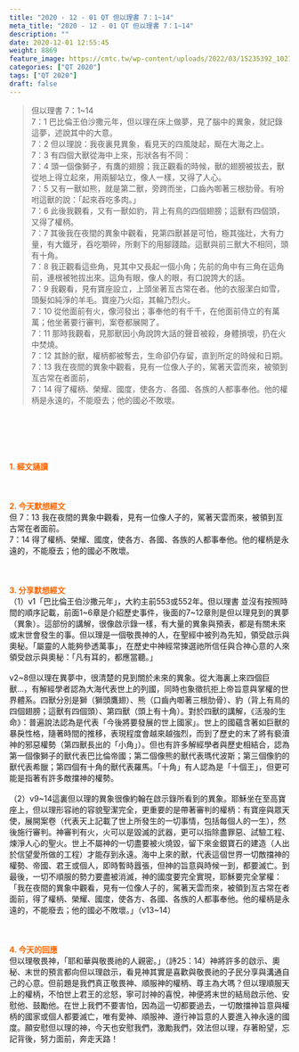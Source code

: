 ```yaml
---
title: "2020 - 12 - 01 QT 但以理書 7：1~14"
meta_title: "2020 - 12 - 01 QT 但以理書 7：1~14"
description: ""
date: 2020-12-01 12:55:45
weight: 8869
feature_image: https://cmtc.tw/wp-content/uploads/2022/03/15235392_10211799862337740_180693556567566654_o-1.webp
categories: ["QT 2020"]
tags: ["QT 2020"]
draft: false
---
```


<blockquote>但以理書 7：1~14<br />
7：1 巴比倫王伯沙撒元年，但以理在床上做夢，見了腦中的異象，就記錄這夢，述說其中的大意。<br />
7：2 但以理說：我夜裏見異象，看見天的四風陡起，颳在大海之上。<br />
7：3 有四個大獸從海中上來，形狀各有不同：<br />
7：4 頭一個像獅子，有鷹的翅膀；我正觀看的時候，獸的翅膀被拔去，獸從地上得立起來，用兩腳站立，像人一樣，又得了人心。<br />
7：5 又有一獸如熊，就是第二獸，旁跨而坐，口齒內啣著三根肋骨。有吩咐這獸的說：「起來吞吃多肉。」<br />
7：6 此後我觀看，又有一獸如豹，背上有鳥的四個翅膀；這獸有四個頭，又得了權柄。<br />
7：7 其後我在夜間的異象中觀看，見第四獸甚是可怕，極其強壯，大有力量，有大鐵牙，吞吃嚼碎，所剩下的用腳踐踏。這獸與前三獸大不相同，頭有十角。<br />
7：8 我正觀看這些角，見其中又長起一個小角；先前的角中有三角在這角前，連根被牠拔出來。這角有眼，像人的眼，有口說誇大的話。<br />
7：9 我觀看，見有寶座設立，上頭坐著亙古常在者。他的衣服潔白如雪，頭髮如純淨的羊毛。寶座乃火焰，其輪乃烈火。<br />
7：10 從他面前有火，像河發出；事奉他的有千千，在他面前侍立的有萬萬；他坐著要行審判，案卷都展開了。<br />
7：11 那時我觀看，見那獸因小角說誇大話的聲音被殺，身體損壞，扔在火中焚燒。<br />
7：12 其餘的獸，權柄都被奪去，生命卻仍存留，直到所定的時候和日期。<br />
7：13 我在夜間的異象中觀看，見有一位像人子的，駕著天雲而來，被領到亙古常在者面前，<br />
7：14 得了權柄、榮耀、國度，使各方、各國、各族的人都事奉他。他的權柄是永遠的，不能廢去；他的國必不敗壞。</blockquote><br />
&nbsp;<br />
<br />
&nbsp;<br />
<br />
<span style="color: #ff6600;"><strong>1. </strong><strong>經文誦讀</strong></span><br />
<br />
<span style="color: #ff6600;"><strong> </strong></span><br />
<br />
<span style="color: #ff6600;"><strong>2. 今天默想</strong><strong>經文<br />
</strong></span>但 7：13 我在夜間的異象中觀看，見有一位像人子的，駕著天雲而來，被領到亙古常在者面前。<br />
7：14 得了權柄、榮耀、國度，使各方、各國、各族的人都事奉他。他的權柄是永遠的，不能廢去；他的國必不敗壞。<br />
<br />
&nbsp;<br />
<br />
<span style="color: #ff6600;"><strong>3. 分享默想經文<br />
</strong></span>（1）v1「巴比倫王伯沙撒元年」，大約主前553或552年。但以理書 並沒有按照時間的順序記載，前面1~6章是介紹歷史事件，後面的7~12章則是但以理見到的異夢（異象）。這部份的講解，很像啟示錄一樣，有大量的異象與預表，都是有關未來或末世會發生的事。但以理是一個敬畏神的人，在聖經中被列為先知，領受啟示與奧秘。「屬靈的人能夠參透萬事」，在歷史中神經常揀選祂所信任與合神心意的人來領受啟示與奧秘：「凡有耳的，都應當聽。」<br />
<br />
v2~8但以理在異夢中，很清楚的見到關於未來的異象。從大海裏上來四個巨獸…，有解經學者認為大海代表世上的列國，同時也象徵抗拒上帝旨意與掌權的世界體系。四獸分別是獅（獅頭鷹翅）、熊（口齒內啣著三根肋骨）、豹（背上有鳥的四個翅膀；這獸有四個頭）、第四獸（頭上有十角）。對於四獸的講解，《活潑的生命》：普遍說法認為是代表「今後將要發展的世上國家」。世上的國蘊含著如巨獸的暴戾性格，隨著時間的推移，表現程度會越來越強烈，而到了歷史的末了將有褻瀆神的邪惡權勢（第四獸長出的「小角」）。但也有許多解經學者與歷史相結合，認為第一個像獅子的獸代表巴比倫帝國；第二個像熊的獸代表瑪代波斯；第三個像豹的獸代表希臘；第四個有十角的獸代表羅馬。「十角」有人認為是「十個王」，但更可能是指著有許多敵擋神的權勢。<br />
<br />
（2）v9~14這裏但以理的異象很像約翰在啟示錄所看到的異象。耶穌坐在至高寶座上，但以理形容祂的容貌聖潔完全，更重要的是帶著審判的權柄：有寶座與眾天使，展開案卷（代表天上記載了世上所發生的一切事情，包括每個人的一生），然後施行審判。神審判有火，火可以是毀滅的武器，更可以指除盡罪惡、試驗工程、煉淨人心的聖火。世上不屬神的一切盡要被火燒毀，留下來金銀寶石的建造（人出於信望愛所做的工程）才能存到永遠。海中上來的獸，代表這個世界一切敵擋神的權勢、帝國、君王或個人，即時暫時囂張，但神的旨意與時候一到，都要滅亡。到最後，一切不順服的勢力要盡被消滅，神的國度要完全實現，耶穌要完全掌權：「我在夜間的異象中觀看，見有一位像人子的，駕著天雲而來，被領到亙古常在者面前，得了權柄、榮耀、國度，使各方、各國、各族的人都事奉他。他的權柄是永遠的，不能廢去；他的國必不敗壞。」（v13~14）<br />
<br />
&nbsp;<br />
<br />
<span style="color: #ff6600;"><strong>4. 今天的回應<br />
</strong></span>但以理敬畏神，「耶和華與敬畏祂的人親密。」（詩25：14）神將許多的啟示、奧秘、末世的預言都向但以理啟示，看見神其實是喜歡與敬畏祂的子民分享與溝通自己的心意。但前題是我們真正敬畏神、順服神的權柄、尊主為大嗎？但以理順服天上的權柄，不怕世上君王的忿怒，寧可討神的喜悅，神便將末世的結局啟示他、安慰他、鼓勵他。在世上我們不要害怕，因為這一切都要過去，一切敵擋神旨意與權柄的國家或個人都要滅亡，唯有愛神、順服神、遵行神旨意的人要進入神永遠的國度。願安慰但以理的神，今天也安慰我們，激勵我們，效法但以理，存著盼望，忘記背後，努力面前，奔走天路！<br />
<br />
&nbsp;<br />
<br />
&nbsp;
        